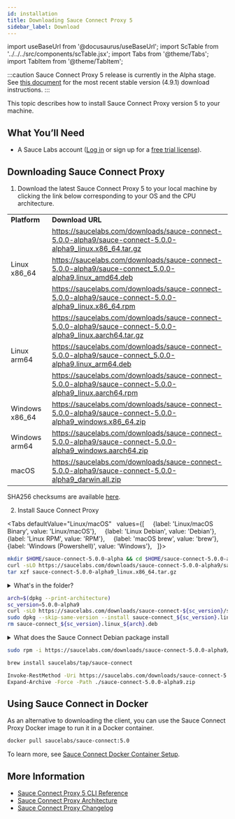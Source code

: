 ```yaml
---
id: installation
title: Downloading Sauce Connect Proxy 5
sidebar_label: Download
---
```


import useBaseUrl from '@docusaurus/useBaseUrl';
import ScTable from '../../../src/components/scTable.jsx';
import Tabs from '@theme/Tabs';
import TabItem from '@theme/TabItem';

:::caution
Sauce Connect Proxy 5 release is currently in the Alpha stage. See [this document](/secure-connections/sauce-connect/installation/) for the most recent stable version (4.9.1) download instructions.
:::

This topic describes how to install Sauce Connect Proxy version 5 to your machine.

## What You’ll Need

- A Sauce Labs account ([Log in](https://accounts.saucelabs.com/am/XUI/#login/) or sign up for a [free trial license](https://saucelabs.com/sign-up)).

## Downloading Sauce Connect Proxy

1. Download the latest Sauce Connect Proxy 5 to your local machine by clicking the link below corresponding to your OS and the CPU architecture.

<table>
  <tr>
    <td><strong>Platform</strong>
    </td>
    <td><strong>Download URL</strong>
    </td>
  </tr>
  <tr>
    <td rowspan="3">Linux x86_64</td>
    <td>
      <a href="https://saucelabs.com/downloads/sauce-connect-5.0.0-alpha9/sauce-connect-5.0.0-alpha9_linux.x86_64.tar.gz">https://saucelabs.com/downloads/sauce-connect-5.0.0-alpha9/sauce-connect-5.0.0-alpha9_linux.x86_64.tar.gz</a>
    </td>
  </tr>
  <tr>
    <td>
      <a href="https://saucelabs.com/downloads/sauce-connect-5.0.0-alpha9/sauce-connect_5.0.0-alpha9.linux_amd64.deb">https://saucelabs.com/downloads/sauce-connect-5.0.0-alpha9/sauce-connect_5.0.0-alpha9.linux_amd64.deb</a>
    </td>
  </tr>
  <tr>
    <td>
      <a href="https://saucelabs.com/downloads/sauce-connect-5.0.0-alpha9/sauce-connect-5.0.0-alpha9_linux.x86_64.rpm">https://saucelabs.com/downloads/sauce-connect-5.0.0-alpha9/sauce-connect-5.0.0-alpha9_linux.x86_64.rpm</a>
    </td>
  </tr>
  <tr>
    <td rowspan="3">Linux arm64</td>
    <td>
      <a href="https://saucelabs.com/downloads/sauce-connect-5.0.0-alpha9/sauce-connect-5.0.0-alpha9_linux.aarch64.tar.gz">https://saucelabs.com/downloads/sauce-connect-5.0.0-alpha9/sauce-connect-5.0.0-alpha9_linux.aarch64.tar.gz</a>
    </td>
  </tr>
  <tr>
    <td>
      <a href="https://saucelabs.com/downloads/sauce-connect-5.0.0-alpha9/sauce-connect_5.0.0-alpha9.linux_arm64.deb">https://saucelabs.com/downloads/sauce-connect-5.0.0-alpha9/sauce-connect_5.0.0-alpha9.linux_arm64.deb</a>
    </td>
  </tr>
  <tr>
    <td>
      <a href="https://saucelabs.com/downloads/sauce-connect-5.0.0-alpha9/sauce-connect-5.0.0-alpha9_linux.aarch64.rpm">https://saucelabs.com/downloads/sauce-connect-5.0.0-alpha9/sauce-connect-5.0.0-alpha9_linux.aarch64.rpm</a>
    </td>
  </tr>
  <tr>
    <td>Windows x86_64</td>
    <td>
      <a href="https://saucelabs.com/downloads/sauce-connect-5.0.0-alpha9/sauce-connect-5.0.0-alpha9_windows.x86_64.zip">https://saucelabs.com/downloads/sauce-connect-5.0.0-alpha9/sauce-connect-5.0.0-alpha9_windows.x86_64.zip</a>
    </td>
  </tr>
  <tr>
    <td>Windows arm64</td>
    <td>
      <a href="https://saucelabs.com/downloads/sauce-connect-5.0.0-alpha9/sauce-connect-5.0.0-alpha9_windows.aarch64.zip">https://saucelabs.com/downloads/sauce-connect-5.0.0-alpha9/sauce-connect-5.0.0-alpha9_windows.aarch64.zip</a>
    </td>
  </tr>
  <tr>
    <td>macOS</td>
    <td>
      <a href="https://saucelabs.com/downloads/sauce-connect-5.0.0-alpha9/sauce-connect-5.0.0-alpha9_darwin.all.zip">https://saucelabs.com/downloads/sauce-connect-5.0.0-alpha9/sauce-connect-5.0.0-alpha9_darwin.all.zip</a>
    </td>
  </tr>
</table>

SHA256 checksums are available [here](https://saucelabs.com/downloads/sauce-connect-5.0.0-alpha9/checksums).

2. Install Sauce Connect Proxy

<Tabs
defaultValue="Linux/macOS"
  values={[
    {label: 'Linux/macOS Binary', value: 'Linux/macOS'},
    {label: 'Linux Debian', value: 'Debian'},
    {label: 'Linux RPM', value: 'RPM'},
    {label: 'macOS brew', value: 'brew'},
    {label: 'Windows (Powershell)', value: 'Windows'},
  ]}>
<TabItem value="Linux/macOS">

```bash
mkdir $HOME/sauce-connect-5.0.0-alpha && cd $HOME/sauce-connect-5.0.0-alpha
curl -sLO https://saucelabs.com/downloads/sauce-connect-5.0.0-alpha9/sauce-connect-5.0.0-alpha9_linux.x86_64.tar.gz
tar xzf sauce-connect-5.0.0-alpha9_linux.x86_64.tar.gz
```

<details><summary>What's in the folder?</summary>

#### Sauce Connect folder contents

```bash
  ├── LICENSE
  ├── LICENSE.3RD_PARTY
  ├── completions
  │   ├── sc.bash
  │   ├── sc.fish
  │   └── sc.zsh
  └── sc
```

</details>

  </TabItem>

  <TabItem value="Debian">

```bash
arch=$(dpkg --print-architecture)
sc_version=5.0.0-alpha9
curl -sLO https://saucelabs.com/downloads/sauce-connect-${sc_version}/sauce-connect_${sc_version}.linux_${arch}.deb
sudo dpkg --skip-same-version --install sauce-connect_${sc_version}.linux_${arch}.deb
rm sauce-connect_${sc_version}.linux_${arch}.deb
```

<details><summary>What does the Sauce Connect Debian package install</summary>

- Sauce Connect Proxy binary is in `/usr/bin/sc`
- The enviroment variables file template is in `/etc/default/sauce-connect`. The file may be modified to include your configuration, , see [Running systemd service on Debian-based Linux](/secure-connections/sauce-connect-5/operation/#running-systemd-service-on-debian-based-linux)
  ```bash
  cat /etc/default/sauce-connect
  # Default values for Sauce Connect Proxy
  #SAUCE_CONFIG_FILE=/etc/sauce-connect/config.yaml
  # Required values
  #SAUCE_USER=
  #SAUCE_ACCESS_KEY=
  #SAUCE_REGION=
  #SAUCE_TUNNEL_NAME=
  # Options
  #SAUCE_SHARED_TUNNEL=
  #SAUCE_TUNNEL_POOL=
  # See https://docs.saucelabs.com/dev/cli/sauce-connect-5/ for all environment variable values
  ```
- Systemd service is enabled, see [Running systemd service on Debian-based Linux](/secure-connections/sauce-connect-5/operation/#running-systemd-service-on-debian-based-linux)

</details>

  </TabItem>

  <TabItem value="RPM">

```bash
sudo rpm -i https://saucelabs.com/downloads/sauce-connect-5.0.0-alpha9/sauce-connect-5.0.0-alpha9_linux.x86_64.rpm
```

  </TabItem>

  <TabItem value="brew">

```bash
brew install saucelabs/tap/sauce-connect
```

  </TabItem>

  <TabItem value="Windows">

```bash title="Using Powershell (Windows)"
Invoke-RestMethod -Uri https://saucelabs.com/downloads/sauce-connect-5.0.0-alpha9/sauce-connect-5.0.0-alpha9_windows.x86_64.zip -OutFile sauce-connect-5.0.0-alpha9.zip
Expand-Archive -Force -Path ./sauce-connect-5.0.0-alpha9.zip
```

  </TabItem>
</Tabs>

## Using Sauce Connect in Docker

As an alternative to downloading the client, you can use the Sauce Connect Proxy Docker image to run it in a Docker container.

```bash
docker pull saucelabs/sauce-connect:5.0
```

To learn more, see [Sauce Connect Docker Container Setup](/secure-connections/sauce-connect/setup-configuration/docker/).

## More Information

- [Sauce Connect Proxy 5 CLI Reference](/dev/cli/sauce-connect-5/run/)
- [Sauce Connect Proxy Architecture](/secure-connections/sauce-connect-5/advanced/architecture/)
- [Sauce Connect Proxy Changelog](https://changelog.saucelabs.com/en?category=sauce%20connect)
